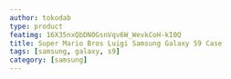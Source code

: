 ```yaml
---
author: tokodab
type: product
featimg: 16X35nxQbDN0GsnVqv6W_WevkCoH-kI0Q
title: Super Mario Bros Luigi Samsung Galaxy S9 Case
tags: [samsung, galaxy, s9]
category: [samsung]
---
```

